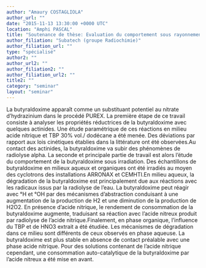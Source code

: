 ```yaml
---
author: "Amaury COSTAGLIOLA"
author_url: ""
date: "2015-11-13 13:30:00 +0000 UTC"
location: "Amphi PASCAL"
title: "Soutenance de thèse: Evaluation du comportement sous rayonnement de la butyraldoxime, substituant potentiel au nitrate d'hydrazinium dans le procédé PUREX"
author_filiation: "Subatech (groupe Radiochimie)"
author_filiation_url: ""
type: "spécialisé"
author2: ""
author_url2: ""
author_filiation2: ""
author_filiation_url2: ""
title2: ""
category: "seminar" 
layout: "seminar"
---
```

La butyraldoxime apparaît comme un substituant potentiel au nitrate d’hydrazinium dans le procédé PUREX. La première étape de ce travail consiste à analyser les propriétés réductrices de la butyraldoxime avec quelques actinides. Une étude paramétrique de ces réactions en milieu acide nitrique et TBP 30% vol./ dodécane a été menée. Des déviations par rapport aux lois cinétiques établies dans la littérature ont été observées.Au contact des actinides, la butyraldoxime va subir des phénomènes de radiolyse alpha. La seconde et principale partie de travail est alors l’étude du comportement de la butyraldoxime sous irradiation. Des échantillons de butyraldoxime en milieux aqueux et organiques ont été irradiés au moyen des cyclotrons des installations ARRONAX et CEMHTI.En milieu aqueux, la dégradation de la butyraldoxime est principalement due aux réactions avec les radicaux issus par la radiolyse de l’eau. La butyraldoxime peut réagir avec °H et °OH par des mécanismes d’abstraction conduisant à une augmentation de la production de H2 et une diminution de la production de H2O2. En présence d’acide nitrique, le rendement de consommation de la butyraldoxime augmente, traduisant sa réaction avec l’acide nitreux produit par radiolyse de l’acide nitrique.Finalement, en phase organique, l’influence du TBP et de HNO3 extrait a été étudiée. Les mécanismes de dégradation dans ce milieu sont différents de ceux observés en phase aqueuse. La butyraldoxime est plus stable en absence de contact préalable avec une phase acide nitrique. Pour des solutions contenant de l’acide nitrique cependant, une consommation auto-catalytique de la butyraldoxime par l’acide nitreux a été mise en avant.
